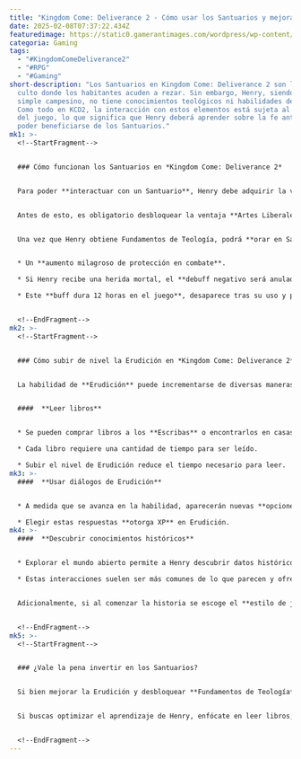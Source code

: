 ```yaml
---
title: "Kingdom Come: Deliverance 2 - Cómo usar los Santuarios y mejorar la Teología"
date: 2025-02-08T07:37:22.434Z
featuredimage: https://static0.gamerantimages.com/wordpress/wp-content/uploads/2025/02/kingdom-come_-deliverance-2-what-to-do-with-shrines-feature-image.jpg?q=70&fit=crop&w=1140&h=&dpr=1
categoria: Gaming
tags:
  - "#KingdomComeDeliverance2"
  - "#RPG"
  - "#Gaming"
short-description: "Los Santuarios en Kingdom Come: Deliverance 2 son lugares de
  culto donde los habitantes acuden a rezar. Sin embargo, Henry, siendo un
  simple campesino, no tiene conocimientos teológicos ni habilidades de oración.
  Como todo en KCD2, la interacción con estos elementos está sujeta al realismo
  del juego, lo que significa que Henry deberá aprender sobre la fe antes de
  poder beneficiarse de los Santuarios."
mk1: >-
  <!--StartFragment-->


  ### Cómo funcionan los Santuarios en *Kingdom Come: Deliverance 2*


  Para poder **interactuar con un Santuario**, Henry debe adquirir la ventaja **Fundamentos de Teología**, la cual pertenece a la habilidad de **Erudición** (*Scholarship*). Esta ventaja solo se desbloquea al alcanzar el **nivel 14** en Erudición y gastar un punto de ventaja en ella.


  Antes de esto, es obligatorio desbloquear la ventaja **Artes Liberales**, lo que añade un requisito adicional a la progresión.


  Una vez que Henry obtiene Fundamentos de Teología, podrá **orar en Santuarios, cruces y dentro de iglesias**. Esto le otorgará un beneficio especial:


  * Un **aumento milagroso de protección en combate**.

  * Si Henry recibe una herida mortal, el **debuff negativo será anulado y recuperará el 25% de su salud**.

  * Este **buff dura 12 horas en el juego**, desaparece tras su uso y puede renovarse al orar de nuevo.


  <!--EndFragment-->
mk2: >-
  <!--StartFragment-->


  ### Cómo subir de nivel la Erudición en *Kingdom Come: Deliverance 2*


  La habilidad de **Erudición** puede incrementarse de diversas maneras en el juego, cada una con su propio ritmo y estilo de progresión:


  ####  **Leer libros**


  * Se pueden comprar libros a los **Escribas** o encontrarlos en casas de NPCs.

  * Cada libro requiere una cantidad de tiempo para ser leído.

  * Subir el nivel de Erudición reduce el tiempo necesario para leer.
mk3: >-
  ####  **Usar diálogos de Erudición**


  * A medida que se avanza en la habilidad, aparecerán nuevas **opciones de diálogo** relacionadas con Erudición.

  * Elegir estas respuestas **otorga XP** en Erudición.
mk4: >-
  ####  **Descubrir conocimientos históricos**


  * Explorar el mundo abierto permite a Henry descubrir datos históricos y aprender nuevas lecciones.

  * Estas interacciones suelen ser más comunes de lo que parecen y ofrecen un **buen empuje de XP**.


  Adicionalmente, si al comenzar la historia se escoge el **estilo de juego de Consejero**, Henry recibirá un pequeño aumento inicial en Erudición.


  <!--EndFragment-->
mk5: >-
  <!--StartFragment-->


  ### ¿Vale la pena invertir en los Santuarios?


  Si bien mejorar la Erudición y desbloquear **Fundamentos de Teología** puede parecer un proceso largo, la recompensa de poder orar en Santuarios y obtener un **buff de resurrección** hace que valga la pena para aquellos jugadores que desean un extra de protección en combate.


  Si buscas optimizar el aprendizaje de Henry, enfócate en leer libros, aprovechar diálogos inteligentes y explorar el mundo para descubrir conocimientos históricos.


  <!--EndFragment-->
---
```


